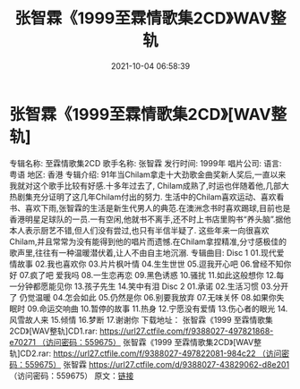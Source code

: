 ﻿---
title: 张智霖《1999至霖情歌集2CD》WAV整轨
date: 2021-10-04 06:58:39
categories: WAV车载音乐、镜像
tags: 华语中文
---
# 张智霖《1999至霖情歌集2CD》[WAV整轨]

专辑名称: 至霖情歌集2CD
歌手名称: 张智霖
发行时间: 1999年
唱片公司:
语言: 粤语
地区: 香港
专辑介绍:
91年当Chilam拿走十大劲歌金曲奖新人奖后,一直以来我就对这个歌手比较有好感.十多年过去了,
Chilam成熟了,时运也伴随着他,几部大热剧集充分证明了这几年Chilam付出的努力.
生活中的Chilam喜欢运动、喜欢看书、喜欢下雨,张智霖的生活是新生代男人的典范.在澳洲念书时喜欢踢球,目前也是香港明星足球队的一员.一有空闲,他就书不离手,还不时上书店里购书“养头脑”.据他本人表示厨艺不错,但人们没有尝过,也只有半信半疑了.
这些年来一向很喜欢Chilam,并且常常为没有能得到他的唱片而遗憾.在Chilam拿捏精准,分寸感极佳的歌声里,往往有一种温暖潜伏着,让人不由自主地沉溺.
专辑曲目:
Disc 1
01.现代爱情故事
02.我也喜欢你
03.片片枫叶情
04.生生世世
05.逗我开心吧
06.曾经不知你好
07.疯了吧 爱我吗
08.一生恋再恋
09.黑色诱惑
10.骚扰
11.如此这般想你
12.每一分钟都愿能见你
13.孩子先生
14.笑中有泪
Disc 2
01.承诺
02.生活习惯
03.分开了 仍觉温暖
04.怎会如此
05.仍然是你
06.别要我放弃
07.无味关怀
08.如果你失眠时
09.命运交响曲
10.暂停的故事
11.热身
12.宁愿没有爱情
13.伤心者的眼光
14.风雪故人来
15.倾情
16.梦断
17.谢谢你
下载地址：
张智霖《1999 至霖情歌集2CD》[WAV整轨]CD1.rar: https://url27.ctfile.com/f/9388027-497821868-e70271 （访问密码：559675）
张智霖《1999 至霖情歌集2CD》[WAV整轨]CD2.rar: https://url27.ctfile.com/f/9388027-497822081-984c22 （访问密码：559675）
张智霖
https://url27.ctfile.com/d/9388027-43829062-d8e201
（访问密码：559675）
原文：[链接](https://blog.sina.com.cn/s/blog_1647c7e7601030u9l.html)
